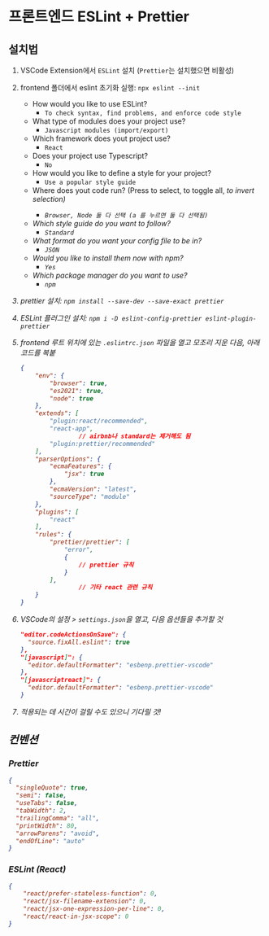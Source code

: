 # 프론트엔드 ESLint + Prettier

## 설치법

1. VSCode Extension에서 `ESLint` 설치 (`Prettier`는 설치했으면 비활성)
2. frontend 폴더에서 eslint 초기화 실행: `npx eslint --init`
    - How would you like to use ESLint?
        - `To check syntax, find problems, and enforce code style`
    - What type of modules does your project use?
        - `Javascript modules (import/export)`
    - Which framework does yout project use?
        - `React`
    - Does your project use Typescript?
        - `No`
    - How would you like to define a style for your project?
        - `Use a popular style guide`
    - Where does yout code run? (Press <space> to select, <a> to toggle all, <i> to invert selection)
        - `Browser, Node 둘 다 선택 (a 를 누르면 둘 다 선택됨)`
    - Which style guide do you want to follow?
        - `Standard`
    - What format do you want your config file to be in?
        - `JSON`
    - Would you like to install them now with npm?
        - `Yes`
    - Which package manager do you want to use?
        - `npm`
3. prettier 설치: `npm install --save-dev --save-exact prettier`
4. ESLint 플러그인 설치: `npm i -D eslint-config-prettier eslint-plugin-prettier`
5. frontend 루트 위치에 있는 `.eslintrc.json` 파일을 열고 모조리 지운 다음, 아래 코드를 복붙
    
    ```json
    {
        "env": {
            "browser": true,
            "es2021": true,
            "node": true
        },
        "extends": [
            "plugin:react/recommended",
            "react-app",
    				// airbnb나 standard는 제거해도 됨
            "plugin:prettier/recommended"
        ],
        "parserOptions": {
            "ecmaFeatures": {
                "jsx": true
            },
            "ecmaVersion": "latest",
            "sourceType": "module"
        },
        "plugins": [
            "react"
        ],
        "rules": {
            "prettier/prettier": [
                "error",
                {
                    // prettier 규칙
                }
            ],
    				// 기타 react 관련 규칙
        }
    }
    ```
    
6. VSCode의 설정 > `settings.json`을 열고, 다음 옵션들을 추가할 것
    
    ```json
    "editor.codeActionsOnSave": {
      "source.fixAll.eslint": true
    },
    "[javascript]": {
      "editor.defaultFormatter": "esbenp.prettier-vscode"
    },
    "[javascriptreact]": {
      "editor.defaultFormatter": "esbenp.prettier-vscode"
    }
    ```
    
7. 적용되는 데 시간이 걸릴 수도 있으니 기다릴 것!

## 컨벤션

### Prettier

```json
{
  "singleQuote": true,
  "semi": false,
  "useTabs": false,
  "tabWidth": 2,
  "trailingComma": "all",
  "printWidth": 80,
  "arrowParens": "avoid",
  "endOfLine": "auto"
}
```

### ESLint (React)

```json
{
	"react/prefer-stateless-function": 0,
	"react/jsx-filename-extension": 0,
	"react/jsx-one-expression-per-line": 0,
	"react/react-in-jsx-scope": 0
}
```
